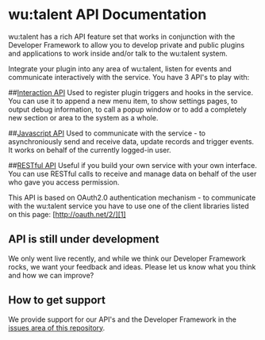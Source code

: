 wu:talent API Documentation
===

wu:talent has a rich API feature set that works in conjunction with the Developer Framework to allow you to develop private and public plugins and applications to work inside and/or talk to the wu:talent system.  

Integrate your plugin into any area of wu:talent, listen for events and communicate interactively with the service. You have 3 API's to play with:

##[Interaction API](https://github.com/oneworldmarket/wutalent-api/tree/master/INTERACTION_API)
Used to register plugin triggers and hooks in the service. You can use it to append a new menu item, to show settings pages, to output debug information, to call a popup window or to add a completely new section or area to the system as a whole.

##[Javascript API](https://github.com/oneworldmarket/wutalent-api/tree/master/JS_API)
Used to communicate with the service - to asynchroniously send and receive data, update records and trigger events. It works on behalf of the currently logged-in user.

##[RESTful API](https://github.com/oneworldmarket/wutalent-api/tree/master/REST_API)
Useful if you build your own service with your own interface. You can use RESTful calls to receive and manage data on behalf of the user who gave you access permission.  

This API is based on OAuth2.0 authentication mechanism - to communicate with the wu:talent service you have to use one of the client libraries listed on this page: [http://oauth.net/2/][1]

[1]: http://oauth.net/2/

## API is still under development
We only went live recently, and while we think our Developer Framework rocks, we want your feedback and ideas. Please let us know what you think and how we can improve?

## How to get support
We provide support for our API's and the Developer Framework in the [issues area of this repository](https://github.com/oneworldmarket/wutalent-api/issues?labels=&page=1&state=closed).
